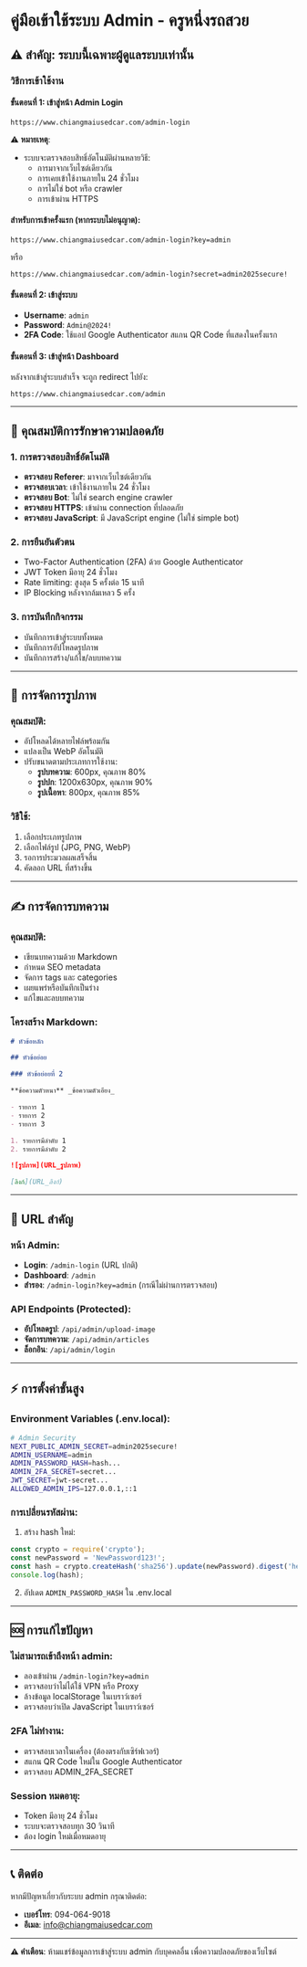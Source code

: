 # คู่มือเข้าใช้ระบบ Admin - ครูหนึ่งรถสวย

## ⚠️ สำคัญ: ระบบนี้เฉพาะผู้ดูแลระบบเท่านั้น

### วิธีการเข้าใช้งาน

#### ขั้นตอนที่ 1: เข้าสู่หน้า Admin Login

```
https://www.chiangmaiusedcar.com/admin-login
```

⚠️ **หมายเหตุ**:

- ระบบจะตรวจสอบสิทธิ์อัตโนมัติผ่านหลายวิธี:
  - การมาจากเว็บไซต์เดียวกัน
  - การเคยเข้าใช้งานภายใน 24 ชั่วโมง
  - การไม่ใช่ bot หรือ crawler
  - การเข้าผ่าน HTTPS

#### สำหรับการเข้าครั้งแรก (หากระบบไม่อนุญาต):

```
https://www.chiangmaiusedcar.com/admin-login?key=admin
```

หรือ

```
https://www.chiangmaiusedcar.com/admin-login?secret=admin2025secure!
```

#### ขั้นตอนที่ 2: เข้าสู่ระบบ

- **Username**: `admin`
- **Password**: `Admin@2024!`
- **2FA Code**: ใช้แอป Google Authenticator สแกน QR Code ที่แสดงในครั้งแรก

#### ขั้นตอนที่ 3: เข้าสู่หน้า Dashboard

หลังจากเข้าสู่ระบบสำเร็จ จะถูก redirect ไปยัง:

```
https://www.chiangmaiusedcar.com/admin
```

---

## 🔐 คุณสมบัติการรักษาความปลอดภัย

### 1. การตรวจสอบสิทธิ์อัตโนมัติ

- **ตรวจสอบ Referer**: มาจากเว็บไซต์เดียวกัน
- **ตรวจสอบเวลา**: เข้าใช้งานภายใน 24 ชั่วโมง
- **ตรวจสอบ Bot**: ไม่ใช่ search engine crawler
- **ตรวจสอบ HTTPS**: เข้าผ่าน connection ที่ปลอดภัย
- **ตรวจสอบ JavaScript**: มี JavaScript engine (ไม่ใช่ simple bot)

### 2. การยืนยันตัวตน

- Two-Factor Authentication (2FA) ด้วย Google Authenticator
- JWT Token มีอายุ 24 ชั่วโมง
- Rate limiting: สูงสุด 5 ครั้งต่อ 15 นาที
- IP Blocking หลังจากล้มเหลว 5 ครั้ง

### 3. การบันทึกกิจกรรม

- บันทึกการเข้าสู่ระบบทั้งหมด
- บันทึกการอัปโหลดรูปภาพ
- บันทึกการสร้าง/แก้ไข/ลบบทความ

---

## 📸 การจัดการรูปภาพ

### คุณสมบัติ:

- อัปโหลดได้หลายไฟล์พร้อมกัน
- แปลงเป็น WebP อัตโนมัติ
- ปรับขนาดตามประเภทการใช้งาน:
  - **รูปบทความ**: 600px, คุณภาพ 80%
  - **รูปปก**: 1200x630px, คุณภาพ 90%
  - **รูปเนื้อหา**: 800px, คุณภาพ 85%

### วิธีใช้:

1. เลือกประเภทรูปภาพ
2. เลือกไฟล์รูป (JPG, PNG, WebP)
3. รอการประมวลผลเสร็จสิ้น
4. คัดลอก URL ที่สร้างขึ้น

---

## ✍️ การจัดการบทความ

### คุณสมบัติ:

- เขียนบทความด้วย Markdown
- กำหนด SEO metadata
- จัดการ tags และ categories
- เผยแพร่หรือบันทึกเป็นร่าง
- แก้ไขและลบบทความ

### โครงสร้าง Markdown:

```markdown
# หัวข้อหลัก

## หัวข้อย่อย

### หัวข้อย่อยที่ 2

**ข้อความตัวหนา** _ข้อความตัวเอียง_

- รายการ 1
- รายการ 2
- รายการ 3

1. รายการมีลำดับ 1
2. รายการมีลำดับ 2

![รูปภาพ](URL_รูปภาพ)

[ลิงก์](URL_ลิงก์)
```

---

## 🔗 URL สำคัญ

### หน้า Admin:

- **Login**: `/admin-login` (URL ปกติ)
- **Dashboard**: `/admin`
- **สำรอง**: `/admin-login?key=admin` (กรณีไม่ผ่านการตรวจสอบ)

### API Endpoints (Protected):

- **อัปโหลดรูป**: `/api/admin/upload-image`
- **จัดการบทความ**: `/api/admin/articles`
- **ล็อกอิน**: `/api/admin/login`

---

## ⚡ การตั้งค่าขั้นสูง

### Environment Variables (.env.local):

```bash
# Admin Security
NEXT_PUBLIC_ADMIN_SECRET=admin2025secure!
ADMIN_USERNAME=admin
ADMIN_PASSWORD_HASH=hash...
ADMIN_2FA_SECRET=secret...
JWT_SECRET=jwt-secret...
ALLOWED_ADMIN_IPS=127.0.0.1,::1
```

### การเปลี่ยนรหัสผ่าน:

1. สร้าง hash ใหม่:

```javascript
const crypto = require('crypto');
const newPassword = 'NewPassword123!';
const hash = crypto.createHash('sha256').update(newPassword).digest('hex');
console.log(hash);
```

2. อัปเดต `ADMIN_PASSWORD_HASH` ใน .env.local

---

## 🆘 การแก้ไขปัญหา

### ไม่สามารถเข้าถึงหน้า admin:

- ลองเข้าผ่าน `/admin-login?key=admin`
- ตรวจสอบว่าไม่ได้ใช้ VPN หรือ Proxy
- ล้างข้อมูล localStorage ในเบราว์เซอร์
- ตรวจสอบว่าเปิด JavaScript ในเบราว์เซอร์

### 2FA ไม่ทำงาน:

- ตรวจสอบเวลาในเครื่อง (ต้องตรงกับเซิร์ฟเวอร์)
- สแกน QR Code ใหม่ใน Google Authenticator
- ตรวจสอบ ADMIN_2FA_SECRET

### Session หมดอายุ:

- Token มีอายุ 24 ชั่วโมง
- ระบบจะตรวจสอบทุก 30 วินาที
- ต้อง login ใหม่เมื่อหมดอายุ

---

## 📞 ติดต่อ

หากมีปัญหาเกี่ยวกับระบบ admin กรุณาติดต่อ:

- **เบอร์โทร**: 094-064-9018
- **อีเมล**: info@chiangmaiusedcar.com

---

**⚠️ คำเตือน**: ห้ามแชร์ข้อมูลการเข้าสู่ระบบ admin กับบุคคลอื่น เพื่อความปลอดภัยของเว็บไซต์
